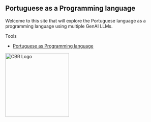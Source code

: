 ## Portuguese as a Programming language

Welcome to this site that will explore the Portuguese language as a programming language using multiple GenAI LLMs.

Tools 
 - [Portuguese as Programming language](docs/demos/tools/portuguese-journalist)


<img alt="CBR Logo" src="/assets/portuguese/portuguese-flag.jpg" class="img-fluid" id="portuguese-flag" width="200px">
